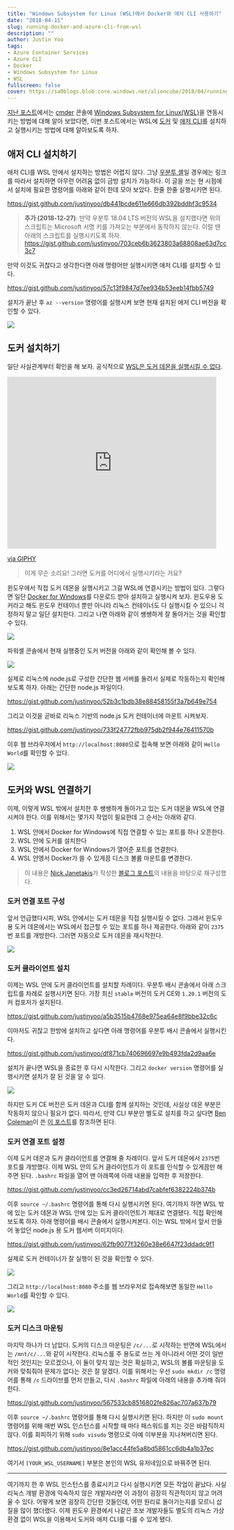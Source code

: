 ```yaml
---
title: "Windows Subsystem for Linux (WSL)에서 Docker와 애저 CLI 사용하기"
date: "2018-04-11"
slug: running-docker-and-azure-cli-from-wsl
description: ""
author: Justin Yoo
tags:
- Azure Container Services
- Azure CLI
- Docker
- Windows Subsystem for Linux
- WSL
fullscreen: false
cover: https://sa0blogs.blob.core.windows.net/aliencube/2018/04/running-docker-and-azure-cli-from-wsl-00.png
---
```


[지난 포스트](https://blog.aliencube.org/ko/2018/04/05/wsl-bash-on-cmder/)에서는 [cmder](http://cmder.net/) 콘솔에 [Windows Subsystem for Linux(WSL)](https://docs.microsoft.com/en-us/windows/wsl/about)을 연동시키는 방법에 대해 알아 보았다면, 이번 포스트에서는 WSL에 [도커](https://www.docker.com/) 및 [애저 CLI](https://docs.microsoft.com/en-us/cli/azure)를 설치하고 실행시키는 방법에 대해 알아보도록 하자.

## 애저 CLI 설치하기

애저 CLI를 WSL 안에서 설치하는 방법은 어렵지 않다. 그냥 [우분투 셸](https://docs.microsoft.com/en-us/cli/azure/install-azure-cli-apt)일 경우에는 링크를 따라서 설치하면 아무런 어려움 없이 금방 설치가 가능하다. 이 글을 쓰는 현 시점에서 설치에 필요한 명령어를 아래와 같이 한데 모아 보았다. 한줄 한줄 실행시키면 된다.

https://gist.github.com/justinyoo/db441bcde611e666db392bddbf3c9534

> **추가 (2018-12-27)**: 만약 우분투 18.04 LTS 버전의 WSL을 설치했다면 위의 스크립트는 Microsoft 서명 키를 가져오는 부분에서 동작하지 않는다. 이럴 땐 아래의 스크립트를 실행시키도록 하자. https://gist.github.com/justinyoo/703ceb6b3623803a68808ae63d7cc3c7

만약 이것도 귀찮다고 생각한다면 아래 명령어만 실행시키면 애저 CLI를 설치할 수 있다.

https://gist.github.com/justinyoo/57c13f9847d7ee934b53eeb14fbb5749

설치가 끝난 후 `az --version` 명령어를 실행시켜 보면 현재 설치된 애저 CLI 버전을 확인할 수 있다.

![](https://sa0blogs.blob.core.windows.net/aliencube/2018/04/running-docker-and-azure-cli-from-wsl-01.png)

## 도커 설치하기

일단 사실관계부터 확인을 해 보자. 공식적으로 [WSL은 도커 데몬을 실행시킬 수 없다](https://blogs.msdn.microsoft.com/commandline/2017/12/08/cross-post-wsl-interoperability-with-docker/).

<iframe src="https://giphy.com/embed/SqmkZ5IdwzTP2" width="480" height="394" frameborder="0" class="giphy-embed" allowfullscreen></iframe>

[via GIPHY](https://giphy.com/gifs/reaction-what-despicable-me-SqmkZ5IdwzTP2)

> 이게 무슨 소리요! 그러면 도커를 어디에서 실행시키라는 거요?

윈도우에서 직접 도커 데몬을 실행시키고 그걸 WSL에 연결시키는 방법이 있다. 그렇다면 일단 [Docker for Windows](https://docs.docker.com/docker-for-windows/install/)를 다운로드 받아 설치하고 실행시켜 보자. 윈도우용 도커라고 해도 윈도우 컨테이너 뿐만 아니라 리눅스 컨테이너도 다 실행시킬 수 있으니 걱정하지 말고 일단 설치한다. 그리고 나면 아래와 같이 쌩쌩하게 잘 돌아가는 것을 확인할 수 있다.

![](https://sa0blogs.blob.core.windows.net/aliencube/2018/04/running-docker-and-azure-cli-from-wsl-02.png)

파워셸 콘솔에서 현재 실행중인 도커 버전을 아래와 같이 확인해 볼 수 있다.

![](https://sa0blogs.blob.core.windows.net/aliencube/2018/04/running-docker-and-azure-cli-from-wsl-03.png)

실제로 리눅스에 node.js로 구성한 간단한 웹 서버를 돌려서 실제로 작동하는지 확인해 보도록 하자. 아래는 간단한 node.js 파일이다.

https://gist.github.com/justinyoo/52b3c1bdb38e88458155f3a7b649e754

그리고 이것을 곧바로 리눅스 기반의 node.js 도커 컨테이너에 마운트 시켜보자.

https://gist.github.com/justinyoo/733f24772fbb975db2f944e76411570b

이후 웹 브라우저에서 `http://localhost:8080`으로 접속해 보면 아래와 같이 `Hello World`를 확인할 수 있다.

![](https://sa0blogs.blob.core.windows.net/aliencube/2018/04/running-docker-and-azure-cli-from-wsl-04.png)

## 도커와 WSL 연결하기

이제, 이렇게 WSL 밖에서 설치한 후 쌩쌩하게 돌아가고 있는 도커 데몬을 WSL에 연결시켜야 한다. 이를 위해서는 몇가지 작업이 필요한데 그 순서는 아래와 같다.

1. WSL 안에서 Docker for Windows에 직접 연결할 수 있는 포트를 하나 오픈한다.
2. WSL 안에 도커를 설치한다
3. WSL 안에서 Docker for Windows가 열어준 포트를 연결한다.
4. WSL 안엥서 Docker가 쓸 수 있게끔 디스크 볼륨 마운트를 변경한다.

> 이 내용은 [Nick Janetakis](https://twitter.com/nickjanetakis)가 작성한 [블로그 포스트](https://nickjanetakis.com/blog/setting-up-docker-for-windows-and-wsl-to-work-flawlessly)의 내용을 바탕으로 재구성했다.

### 도커 연결 포트 구성

앞서 언급했다시피, WSL 안에서는 도커 데몬을 직접 실행시킬 수 없다. 그래서 윈도우용 도커 데몬에서는 WSL에서 접근할 수 있는 포트를 하나 제공한다. 아래와 같이 `2375`번 포트를 개방한다. 그러면 자동으로 도커 데몬을 재시작한다.

![](https://sa0blogs.blob.core.windows.net/aliencube/2018/04/running-docker-and-azure-cli-from-wsl-05.png)

### 도커 클라이언트 설치

이제는 WSL 안에 도커 클라이언트를 설치할 차례이다. 우분투 배시 콘솔에서 아래 스크립트를 차례로 실행시키면 된다. 가장 최신 `stable` 버전의 도커 CE와 `1.20.1` 버전의 도커 컴포저가 설치된다.

https://gist.github.com/justinyoo/a5b3515b4768e975ea64e8f9bbe32c6c

이마저도 귀찮고 한방에 설치하고 싶다면 아래 명령어를 우분투 배시 콘솔에서 실행시킨다.

https://gist.github.com/justinyoo/df871cb740696697e9b493fda2d9aa6e

설치가 끝나면 WSL을 종료한 후 다시 시작한다. 그리고 `docker version` 명령어를 실행시키면 설치가 잘 된 것을 알 수 있다.

![](https://sa0blogs.blob.core.windows.net/aliencube/2018/04/running-docker-and-azure-cli-from-wsl-06.png)

하지만 도커 CE 버전은 도커 데몬과 CLI를 함께 설치하는 것인데, 사실상 데몬 부분은 작동하지 않으니 필요가 없다. 따라서, 만약 CLI 부분만 별도로 설치를 하고 싶다면 [Ben Coleman](https://twitter.com/BenCodeGeek)이 쓴 [이 포스트](https://azurecitadel.github.io/guides/docker/#1-install-the-docker-client-tools)를 참조하면 된다.

### 도커 연결 포트 설정

이제 도커 데몬과 도커 클라이언트를 연결해 줄 차례이다. 앞서 도커 데몬에서 `2375`번 포트를 개방했다. 이제 WSL 안의 도커 클라이언트가 이 포트를 인식할 수 있게끔만 해주면 된다. `.bashrc` 파일을 열어 맨 아래쪽에 아래 내용을 입력한 후 저장한다.

https://gist.github.com/justinyoo/cc3ed26714abd7cabfef6382224b374b

이후 `source ~/.bashrc` 명령어를 통해 다시 실행시키면 된다. 여기까지 하면 WSL 밖에 있는 도커 데몬과 WSL 안에 있는 도커 클라이언트가 제대로 연결됐다. 직접 확인해 보도록 하자. 아래 명령어를 배시 콘솔에서 실행시켜본다. 이는 WSL 밖에서 앞서 만들어 놓았던 node.js 용 도커 웹서버 이미지이다.

https://gist.github.com/justinyoo/62fb9077f3260e38e6647f23ddadc9f1

실제로 도커 컨테이너가 잘 실행이 된 것을 확인할 수 있다.

![](https://sa0blogs.blob.core.windows.net/aliencube/2018/04/running-docker-and-azure-cli-from-wsl-07.png)

그리고 `http://localhost:8080` 주소를 웹 브라우저로 접속해보면 동일한 `Hello World`를 확인할 수 있다.

![](https://sa0blogs.blob.core.windows.net/aliencube/2018/04/running-docker-and-azure-cli-from-wsl-04.png)

### 도커 디스크 마운팅

마지막 하나가 더 남았다. 도커의 디스크 마운팅은 `/c/...`로 시작하는 반면에 WSL에서는 `/mnt/c/...`와 같이 시작한다. 리눅스를 주 용도로 쓰는 게 아니라서 어떤 것이 일반적인 것인지는 모르겠으나, 이 둘이 맞지 않는 것은 확실하고, WSL의 볼륨 마운팅을 도커와 맞춰줘야 문제가 없다는 것은 잘 알겠다. 이를 위해서는 우선 `sudo mkdir /c` 명령어를 통해 `/c` 드라이브를 먼저 만들고, 다시 `.bashrc` 파일에 아래의 내용을 추가해 줘야 한다.

https://gist.github.com/justinyoo/567533cb8516802fe826ac707a637b79

이후 `source ~/.bashrc` 명령어를 통해 다시 실행시키면 된다. 하지만 이 `sudo mount` 명령어를 위해 매번 WSL 인스턴스를 시작할 때 마다 패스워드를 치는 것은 바람직하지 않다. 이를 회피하기 위해 `sudo visudo` 명령으로 아예 이부분을 지나쳐버리면 된다.

https://gist.github.com/justinyoo/8e1acc44fe5a8bd5861cc6db4a1b37ec

여기서 `[YOUR_WSL_USERNAME]` 부분은 본인의 WSL 유저네임으로 바꿔주면 된다.

* * *

여기까지 한 후 WSL 인스턴스를 종료시키고 다시 실행시키면 모든 작업이 끝났다. 사실 리눅스 개발 환경에 익숙하지 않은 개발자라면 이 과정이 굉장히 직관적이지 않고 어려울 수 있다. 어떻게 보면 굉장히 간단한 것들인데, 어떤 원리로 돌아가는지를 모르니 삽질을 많이 했더랬다. 이제 윈도우 환경에서 나같은 초보 개발자들도 별도의 리눅스 가상 환경 없이 WSL을 이용해서 도커와 애저 CLI를 다룰 수 있게 됐다.
